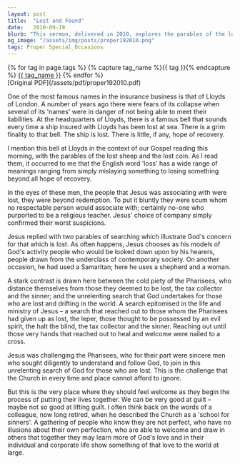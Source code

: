 ```yaml
---
layout: post
title:  "Lost and Found"
date:   2010-09-19
blurb: "This sermon, delivered in 2010, explores the parables of the lost sheep and the lost coin, illustrating God's unrelenting search for those who are lost. It contrasts the exclusionary spirituality of the Pharisees with Jesus' inclusive approach, challenging the Church to reflect the latter. The sermon also encourages the Church to be a welcoming place for all, especially those on the margins of society."
og_image: "/assets/img/posts/proper192010.png"
tags: Proper Special_Occasions
---    
```

<div class="tag-pills">
  {% for tag in page.tags %}
    {% capture tag_name %}{{ tag }}{% endcapture %}
    <a href="{{ site.baseurl }}/tag/{{ tag_name }}" class="tag-pill">{{ tag_name }}</a>
  {% endfor %}
</div>
[Original PDF](/assets/pdf/proper192010.pdf)

One of the most famous names in the insurance business is that of Lloyds of London. A number of years ago there were fears of its collapse when several of its 'names' were in danger of not being able to meet their liabilities. At the headquarters of Lloyds, there is a famous bell that sounds every time a ship insured with Lloyds has been lost at sea. There is a grim finality to that bell. The ship is lost. There is little, if any, hope of recovery.

I mention this bell at Lloyds in the context of our Gospel reading this morning, with the parables of the lost sheep and the lost coin. As I read them, it occurred to me that the English word 'loss' has a wide range of meanings ranging from simply mislaying something to losing something beyond all hope of recovery.

In the eyes of these men, the people that Jesus was associating with were lost, they were beyond redemption. To put it bluntly they were scum whom no respectable person would associate with; certainly no-one who purported to be a religious teacher. Jesus' choice of company simply confirmed their worst suspicions.

Jesus replied with two parables of searching which illustrate God's concern for that which is lost. As often happens, Jesus chooses as his models of God's activity people who would be looked down upon by his hearers, people drawn from the underclass of contemporary society. On another occasion, he had used a Samaritan; here he uses a shepherd and a woman.

A stark contrast is drawn here between the cold piety of the Pharisees, who distance themselves from those they deemed to be lost, the tax collector and the sinner; and the unrelenting search that God undertakes for those who are lost and drifting in the world. A search epitomised in the life and ministry of Jesus – a search that reached out to those whom the Pharisees had given up as lost, the leper, those thought to be possessed by an evil spirit, the halt the blind, the tax collector and the sinner. Reaching out until those very hands that reached out to heal and welcome were nailed to a cross.

Jesus was challenging the Pharisees, who for their part were sincere men who sought diligently to understand and follow God, to join in this unrelenting search of God for those who are lost. This is the challenge that the Church in every time and place cannot afford to ignore.

But this is the very place where they should feel welcome as they begin the process of putting their lives together. We can be very good at guilt – maybe not so good at lifting guilt. I often think back on the words of a colleague, now long retired, when he described the Church as a 'school for sinners'. A gathering of people who know they are not perfect, who have no illusions about their own perfection, who are able to welcome and draw in others that together they may learn more of God's love and in their individual and corporate life show something of that love to the world at large.
